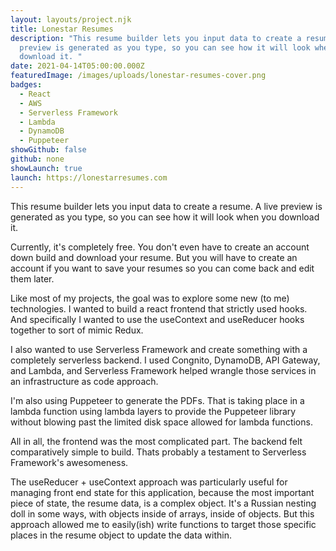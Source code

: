```yaml
---
layout: layouts/project.njk
title: Lonestar Resumes
description: "This resume builder lets you input data to create a resume. A live
  preview is generated as you type, so you can see how it will look when you
  download it. "
date: 2021-04-14T05:00:00.000Z
featuredImage: /images/uploads/lonestar-resumes-cover.png
badges:
  - React
  - AWS
  - Serverless Framework
  - Lambda
  - DynamoDB
  - Puppeteer
showGithub: false
github: none
showLaunch: true
launch: https://lonestarresumes.com
---
```

This resume builder lets you input data to create a resume. A live preview is generated as you type, so you can see how it will look when you download it. 

Currently, it's completely free. You don't even have to create an account down build and download your resume. But you will have to create an account if you want to save your resumes so you can come back and edit them later. 

Like most of my projects, the goal was to explore some new (to me) technologies. I wanted to build a react frontend that strictly used hooks. And specifically I wanted to use the useContext and useReducer hooks together to sort of mimic Redux. 

I also wanted to use Serverless Framework and create something with a completely serverless backend. I used Congnito, DynamoDB, API Gateway, and Lambda, and Serverless Framework helped wrangle those services in an infrastructure as code approach. 

I'm also using Puppeteer to generate the PDFs. That is taking place in a lambda function using lambda layers to provide the Puppeteer library without blowing past the limited disk space allowed for lambda functions.

All in all, the frontend was the most complicated part. The backend felt comparatively simple to build. Thats probably a testament to Serverless Framework's awesomeness.

The useReducer + useContext approach was particularly useful for managing front end state for this application, because the most important piece of state, the resume data, is a complex object. It's a Russian nesting doll in some ways, with objects inside of arrays, inside of objects. But this approach allowed me to easily(ish) write functions to target those specific places in the resume object to update the data within. 